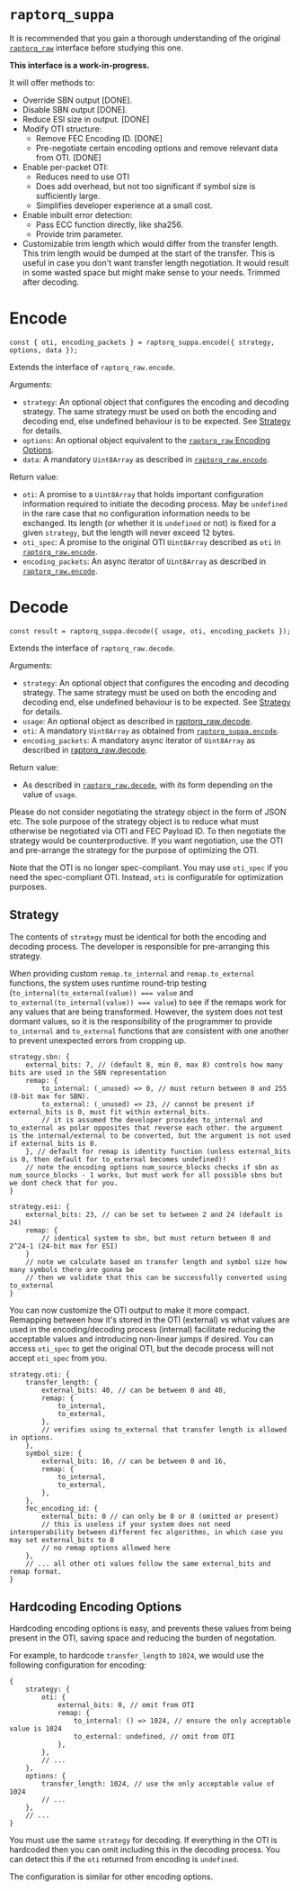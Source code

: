 # `raptorq_suppa`

It is recommended that you gain a thorough understanding of the original [`raptorq_raw`](raptorq_raw.md) interface before studying this one.

**This interface is a work-in-progress.**

It will offer methods to:

 - Override SBN output [DONE].
 - Disable SBN output [DONE].
 - Reduce ESI size in output. [DONE]
 - Modify OTI structure:
   - Remove FEC Encoding ID. [DONE]
   - Pre-negotiate certain encoding options and remove relevant data from OTI. [DONE]
 - Enable per-packet OTI:
   - Reduces need to use OTI 
   - Does add overhead, but not too significant if symbol size is sufficiently large.
   - Simplifies developer experience at a small cost.
 - Enable inbuilt error detection:
   - Pass ECC function directly, like sha256.
   - Provide trim parameter.
 - Customizable trim length which would differ from the transfer length. This trim length would be dumped at the start of the transfer. This is useful in case you don't want transfer length negotiation. It would result in some wasted space but might make sense to your needs. Trimmed after decoding.

# Encode

```
const { oti, encoding_packets } = raptorq_suppa.encode({ strategy, options, data });
```

Extends the interface of `raptorq_raw.encode`.

Arguments:

 - `strategy`: An optional object that configures the encoding and decoding strategy. The same strategy must be used on both the encoding and decoding end, else undefined behaviour is to be expected. See [Strategy](#strategy) for details.
 - `options`: An optional object equivalent to the [`raptorq_raw` Encoding Options](raptorq_raw.md#encoding-options).
 - `data`: A mandatory `Uint8Array` as described in [`raptorq_raw.encode`](raptorq_raw.md#encode).
 
Return value:
 
 - `oti`: A promise to a `Uint8Array` that holds important configuration information required to initiate the decoding process. May be `undefined` in the rare case that no configuration information needs to be exchanged. Its length (or whether it is `undefined` or not) is fixed for a given `strategy`, but the length will never exceed 12 bytes.
 - `oti_spec`: A promise to the original OTI `Uint8Array` described as `oti` in [`raptorq_raw.encode`](raptorq_raw.md#encode).
 - `encoding_packets`: An async iterator of `Uint8Array` as described in [`raptorq_raw.encode`](raptorq_raw.md#encode).

# Decode


```
const result = raptorq_suppa.decode({ usage, oti, encoding_packets });
```

Extends the interface of `raptorq_raw.decode`.

Arguments:

 - `strategy`: An optional object that configures the encoding and decoding strategy. The same strategy must be used on both the encoding and decoding end, else undefined behaviour is to be expected. See [Strategy](#strategy) for details.
 - `usage`: An optional object as described in [raptorq_raw.decode](raptorq_raw.md#decode).
 - `oti`: A mandatory `Uint8Array` as obtained from [`raptorq_suppa.encode`](#encode).
 - `encoding_packets`: A mandatory async iterator of `Uint8Array` as described in [raptorq_raw.decode](raptorq_raw.md#decode).

Return value:

 - As described in [`raptorq_raw.decode`](raptorq_raw.md#decode), with its form depending on the value of `usage`.

Please do not consider negotiating the strategy object in the form of JSON etc. The sole purpose of the strategy object is to reduce what must otherwise be negotiated via OTI and FEC Payload ID. To then negotiate the strategy would be counterproductive. If you want negotiation, use the OTI and pre-arrange the strategy for the purpose of optimizing the OTI.

Note that the OTI is no longer spec-compliant. You may use `oti_spec` if you need the spec-compliant OTI. Instead, `oti` is configurable for optimization purposes. 

## Strategy

The contents of `strategy` must be identical for both the encoding and decoding process. The developer is responsible for pre-arranging this strategy.

When providing custom `remap.to_internal` and `remap.to_external` functions, the system uses runtime round-trip testing (`to_internal(to_external(value)) === value` and `to_external(to_internal(value)) === value`) to see if the remaps work for any values that are being transformed. However, the system does not test dormant values, so it is the responsibility of the programmer to provide `to_internal` and `to_external` functions that are consistent with one another to prevent unexpected errors from cropping up.

```
strategy.sbn: {
	external_bits: 7, // (default 8, min 0, max 8) controls how many bits are used in the SBN representation
	remap: {
		to_internal: (_unused) => 0, // must return between 0 and 255 (8-bit max for SBN).
		to_external: (_unused) => 23, // cannot be present if external_bits is 0, must fit within external_bits.
		// it is assumed the developer provides to_internal and to_external as polar opposites that reverse each other. the argument is the internal/external to be converted, but the argument is not used if external_bits is 0.
	}, // default for remap is identity function (unless external_bits is 0, then default for to_external becomes undefined)!
	// note the encoding options num_source_blocks checks if sbn as num_source_blocks - 1 works, but must work for all possible sbns but we dont check that for you.
}

strategy.esi: {
	external_bits: 23, // can be set to between 2 and 24 (default is 24)
	remap: {
		// identical system to sbn, but must return between 0 and 2^24-1 (24-bit max for ESI)
	}
	// note we calculate based on transfer length and symbol size how many symbols there are gonna be
	// then we validate that this can be successfully converted using to_external
}
```

You can now customize the OTI output to make it more compact. Remapping between how it's stored in the OTI (external) vs what values are used in the encoding/decoding process (internal) facilitate reducing the acceptable values and introducing non-linear jumps if desired. You can access `oti_spec` to get the original OTI, but the decode process will not accept `oti_spec` from you.

```
strategy.oti: {
	transfer_length: {
		external_bits: 40, // can be between 0 and 40,
		remap: {
			to_internal,
			to_external,
		},
		// verifies using to_external that transfer length is allowed in options.
	},
	symbol_size: {
		external_bits: 16, // can be between 0 and 16,
		remap: {
			to_internal,
			to_external,
		},
	},
	fec_encoding_id: {
		external_bits: 0 // can only be 0 or 8 (omitted or present)
		// this is useless if your system does not need interoperability between different fec algorithms, in which case you may set external_bits to 0
		// no remap options allowed here
	},
	// ... all other oti values follow the same external_bits and remap format.
}
```

## Hardcoding Encoding Options

Hardcoding encoding options is easy, and prevents these values from being present in the OTI, saving space and reducing the burden of negotation.

For example, to hardcode `transfer_length` to `1024`, we would use the following configuration for encoding:

```
{
	strategy: {
		oti: {
			external_bits: 0, // omit from OTI
			remap: {
				to_internal: () => 1024, // ensure the only acceptable value is 1024
				to_external: undefined, // omit from OTI
			},
		},
		// ...
	},
	options: {
		transfer_length: 1024, // use the only acceptable value of 1024
		// ...
	},
	// ...
}
```

You must use the same `strategy` for decoding. If everything in the OTI is hardcoded then you can omit including this in the decoding process. You can detect this if the `oti` returned from encoding is `undefined`.

The configuration is similar for other encoding options.

